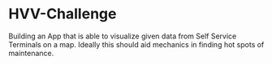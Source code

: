 # HVV-Challenge
Building an App that is able to visualize given data from Self Service Terminals on a map. Ideally this should aid mechanics in finding hot spots of maintenance.
